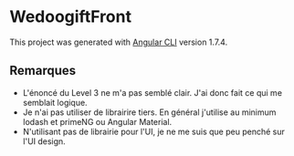 # WedoogiftFront

This project was generated with [Angular CLI](https://github.com/angular/angular-cli) version 1.7.4.

## Remarques
- L'énoncé du Level 3 ne m'a pas semblé clair. J'ai donc fait ce qui me semblait logique.
- Je n'ai pas utiliser de librairire tiers. En général j'utilise au minimum lodash et primeNG ou Angular Material.
- N'utilisant pas de librairie pour l'UI, je ne me suis que peu penché sur l'UI design.
